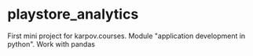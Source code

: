 # playstore_analytics
First mini project for karpov.courses. Module "application development in python". Work with pandas
